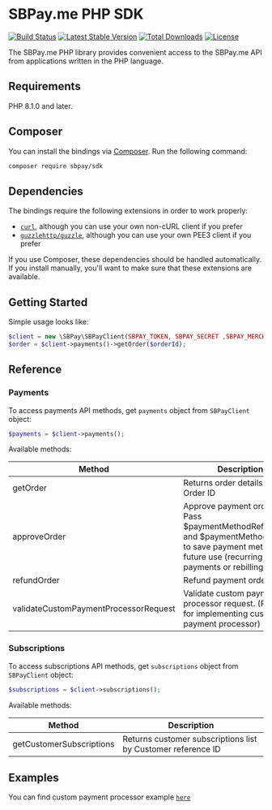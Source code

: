 # SBPay.me PHP SDK

[![Build Status](https://github.com/dimkasb/sbpay-sdk/actions/workflows/ci.yml/badge.svg?branch=main)](https://github.com/dimkasb/sbpay-sdk/actions?query=branch%3Amain)
[![Latest Stable Version](https://poser.pugx.org/sbpay/sdk/v/stable.svg)](https://packagist.org/packages/sbpay/sdk)
[![Total Downloads](https://poser.pugx.org/sbpay/sdk/downloads.svg)](https://packagist.org/packages/sbpay/sdk)
[![License](https://poser.pugx.org/sbpay/sdk/license.svg)](https://packagist.org/packages/sbpay/sdk)

The SBPay.me PHP library provides convenient access to the SBPay.me API from
applications written in the PHP language.

## Requirements

PHP 8.1.0 and later.

## Composer

You can install the bindings via [Composer](http://getcomposer.org/). Run the following command:

```bash
composer require sbpay/sdk
```

## Dependencies

The bindings require the following extensions in order to work properly:

- [`curl`](https://secure.php.net/manual/en/book.curl.php), although you can use your own non-cURL client if you prefer
- [`guzzlehttp/guzzle`](https://packagist.org/packages/guzzlehttp/guzzle), although you can use your own РЕЕЗ client if you prefer

If you use Composer, these dependencies should be handled automatically. If you install manually, you'll want to make sure that these extensions are available.

## Getting Started

Simple usage looks like:

```php
$client = new \SBPay\SBPayClient(SBPAY_TOKEN, SBPAY_SECRET ,SBPAY_MERCHANT, SBPAY_HOST);
$order = $client->payments()->getOrder($orderId);
```

## Reference

### Payments

To access payments API methods, get `payments` object from `SBPayClient` object:

```php
$payments = $client->payments();
```
Available methods:

| Method                                | Description                                                                                                                                              |
|---------------------------------------|----------------------------------------------------------------------------------------------------------------------------------------------------------|
| getOrder                              | Returns order details by Order ID                                                                                                                        |
| approveOrder                          | Approve payment order.<br/>Pass $paymentMethodReferenceId and $paymentMethodName to save payment method for future use (recurring payments or rebilling) |
| refundOrder                           | Refund payment order                                                                                                                                     |
| validateCustomPaymentProcessorRequest | Validate custom payment processor request. (Required for implementing custom payment processor)                                                          |

### Subscriptions

To access subscriptions API methods, get `subscriptions` object from `SBPayClient` object:

```php
$subscriptions = $client->subscriptions();
```

Available methods:

| Method                   | Description                                                  |
|--------------------------|--------------------------------------------------------------|
| getCustomerSubscriptions | Returns customer subscriptions list by Customer reference ID |

## Examples

You can find custom payment processor example [`here`](https://github.com/dimkasb/sbpay-sdk/tree/main/example/custom_payment_processor)
